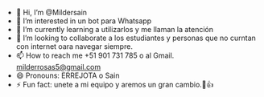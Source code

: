 - 👋 Hi, I’m @Mildersain
- 👀 I’m interested in un bot para Whatsapp
- 🌱 I’m currently learning a utilizarlos y me llaman la atención
- 💞️ I’m looking to collaborate a los estudiantes y personas que no curntan con internet oara navegar siempre.
- 📫 How to reach me +51 901 731 785 o al Gmail. milderrosas5@gmail.com
- 😄 Pronouns: ERREJOTA o Sain
- ⚡ Fun fact: unete a mi equipo y aremos un gran cambio.💪👍

<!---
Mildersain/Mildersain is a ✨ special ✨ repository because its `README.md` (this file) appears on your GitHub profile.
You can click the Preview link to take a look at your changes.
--->
